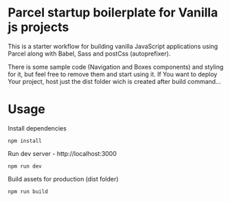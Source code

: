 # Parcel startup boilerplate for Vanilla js projects

This is a starter workflow for building vanilla JavaScript applications using Parcel along with Babel, Sass and postCss (autoprefixer).

There is some sample code (Navigation and Boxes components) and styling for it, but feel free to remove them and start using it. If You want to deploy Your project, host just the dist folder wich is created after build command...

# Usage

Install dependencies

```
npm install
```

Run dev server - http://localhost:3000

```
npm run dev
```

Build assets for production (dist folder)

```
npm run build
```
